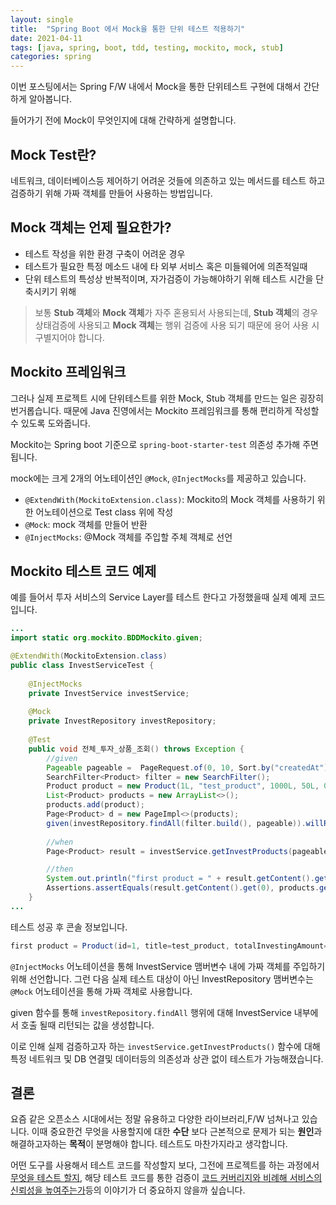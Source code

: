 ```yaml
---
layout: single
title:  "Spring Boot 에서 Mock을 통한 단위 테스트 적용하기"
date: 2021-04-11
tags: [java, spring, boot, tdd, testing, mockito, mock, stub]
categories: spring
---
```


이번 포스팅에서는 Spring F/W 내에서 Mock을 통한 단위테스트 구현에 대해서 간단하게 알아봅니다.

들어가기 전에 Mock이 무엇인지에 대해 간략하게 설명합니다.

## Mock Test란?

네트워크, 데이터베이스등 제어하기 어려운 것들에 의존하고 있는 메서드를 테스트 하고 검증하기 위해 가짜 객체를 만들어 사용하는 방법입니다.

## Mock 객체는 언제 필요한가?

- 테스트 작성을 위한 환경 구축이 어려운 경우
- 테스트가 필요한 특정 메소드 내에 타 외부 서비스 혹은 미들웨어에 의존적일때
- 단위 테스트의 특성상 반복적이며, 자가검증이 가능해야하기 위해 테스트 시간을 단축시키기 위해

> 보통 **Stub 객체**와 **Mock 객체**가 자주 혼용되서 사용되는데, **Stub 객체**의 경우 상태검증에 사용되고 **Mock 객체**는 행위 검증에 사용 되기 때문에 용어 사용 시 구별지어야 합니다.

## Mockito 프레임워크
그러나 실제 프로젝트 시에 단위테스트를 위한 Mock, Stub 객체를 만드는 일은 굉장히 번거롭습니다. 때문에 Java 진영에서는 Mockito 프레임워크를 통해 편리하게 작성할수 있도록 도와줍니다.

Mockito는 Spring boot 기준으로 `spring-boot-starter-test` 의존성 추가해 주면 됩니다.

mock에는 크게 2개의 어노테이션인 `@Mock`, `@InjectMocks`를 제공하고 있습니다.

- `@ExtendWith(MockitoExtension.class)`: Mockito의 Mock 객체를 사용하기 위한 어노테이션으로 Test class 위에 작성
- `@Mock`: mock 객체를 만들어 반환
- `@InjectMocks`: @Mock 객체를 주입할 주체 객체로 선언

## Mockito 테스트 코드 예제

예를 들어서 투자 서비스의 Service Layer를 테스트 한다고 가정했을때 실제 예제 코드입니다.
```java
...
import static org.mockito.BDDMockito.given;

@ExtendWith(MockitoExtension.class)
public class InvestServiceTest {
    
    @InjectMocks
    private InvestService investService;
    
    @Mock
    private InvestRepository investRepository;
    
    @Test
    public void 전체_투자_상품_조회() throws Exception {
        //given
        Pageable pageable =  PageRequest.of(0, 10, Sort.by("createdAt").descending());
        SearchFilter<Product> filter = new SearchFilter();
        Product product = new Product(1L, "test_product", 1000L, 50L, 0L, ProductType.Recruiting, new Date(), new Date(),new Date());
        List<Product> products = new ArrayList<>();
        products.add(product);
        Page<Product> d = new PageImpl<>(products);
        given(investRepository.findAll(filter.build(), pageable)).willReturn(d);
        
        //when
        Page<Product> result = investService.getInvestProducts(pageable, filter.build());

        //then
        System.out.println("first product = " + result.getContent().get(0));
        Assertions.assertEquals(result.getContent().get(0), products.get(0));
    }
...
```
테스트 성공 후 콘솔 정보입니다.
```java
first product = Product(id=1, title=test_product, totalInvestingAmount=1000, currentInvestingAmount=50, userCount=0, type=Recruiting, startedAt=Sun Apr 11 22:56:42 KST 2021, finishedAt=Sun Apr 11 22:56:42 KST 2021, createdAt=Sun Apr 11 22:56:42 KST 2021)
```
`@InjectMocks` 어노테이션을 통해 InvestService 맴버변수 내에 가짜 객체를 주입하기 위해 선언합니다.
그런 다음 실제 테스트 대상이 아닌 InvestRepository 맴버변수는 `@Mock` 어노테이션을 통해 가짜 객체로 사용합니다.

given 함수를 통해 `investRepository.findAll` 행위에 대해 InvestService 내부에서 호출 될때 리턴되는 값을 생성합니다.

이로 인해 실제 검증하고자 하는 `investService.getInvestProducts()` 함수에 대해 특정 네트워크 및 DB 연결및 데이터등의 의존성과 상관 없이 테스트가 가능해졌습니다.

## 결론 
요즘 같은 오픈소스 시대에서는 정말 유용하고 다양한 라이브러리,F/W 넘쳐나고 있습니다. 이때 중요한건 무엇을 사용할지에 대한 **수단** 보다 근본적으로 문제가 되는 **원인**과 해결하고자하는 **목적**이 분명해야 합니다.
테스트도 마찬가지라고 생각합니다. 

어떤 도구를 사용해서 테스트 코드를 작성할지 보다, 그전에 프로젝트를 하는 과정에서 <U>무엇을 테스트 할지</U>, 해당 테스트 코드를 통한 검증이 <U>코드 커버리지와 비례해 서비스의 신뢰성을 높여주는가</U>등의 이야기가 더 중요하지 않을까 싶습니다.













